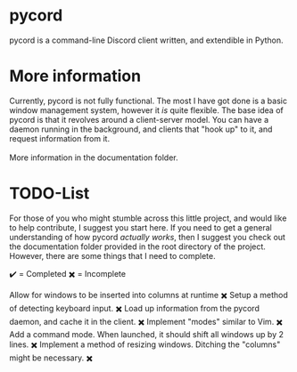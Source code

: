 # pycord
pycord is a command-line Discord client written, and extendible in Python.

# More information
Currently, pycord is not fully functional. The most I have got done is a basic
window management system, however it *is* quite flexible. The base idea of pycord
is that it revolves around a client-server model. You can have a daemon running
in the background, and clients that "hook up" to it, and request information from
it.
</br>
</br>
More information in the documentation folder.

# TODO-List
For those of you who might stumble across this little project, and would like to help contribute, I suggest you start here.
If you need to get a general understanding of how pycord *actually works*, then I suggest you check out the documentation
folder provided in the root directory of the project. However, there are some things that I need to complete.

✔️  = Completed
✖️  = Incomplete

Allow for windows to be inserted into columns at runtime ✖️
Setup a method of detecting keyboard input. ✖️
Load up information from the pycord daemon, and cache it in the client. ✖️
Implement "modes" similar to Vim. ✖️
Add a command mode. When launched, it should shift all windows up by 2 lines. ✖️
Implement a method of resizing windows. Ditching the "columns" might be necessary. ✖️
